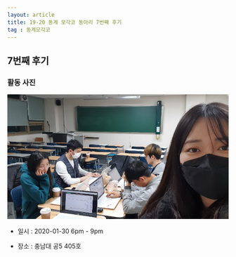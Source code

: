 ```yaml
---
layout: article
title: 19-20 동계 모각코 동아리 7번째 후기
tag : 동계모각코
---
```


## 7번째 후기

### 활동 사진
![7주차](/MGC/7번째.jpg)

* 일시 : 2020-01-30 6pm - 9pm

* 장소 : 충남대 공5 405호
